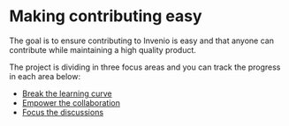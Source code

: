 # Making contributing easy

The goal is to ensure contributing to Invenio is easy and that anyone can
contribute while maintaining a high quality product.

The project is dividing in three focus areas and you can track the progress in
each area below:

- [Break the learning curve](https://github.com/lnielsen/opensource/projects/1)
- [Empower the collaboration](https://github.com/lnielsen/opensource/projects/2)
- [Focus the discussions](https://github.com/lnielsen/opensource/projects/3)
